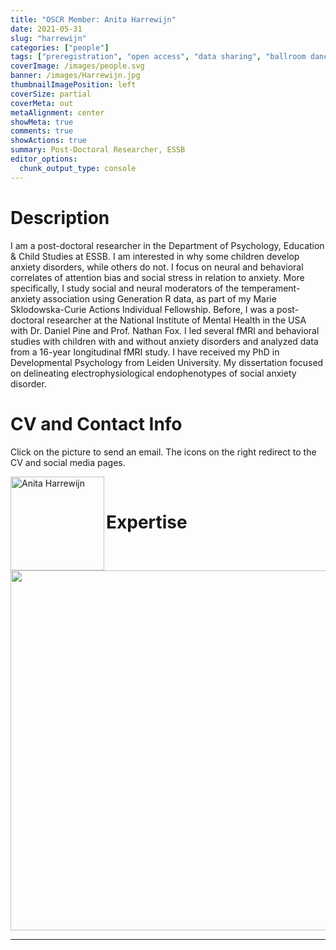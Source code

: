 ```yaml
---
title: "OSCR Member: Anita Harrewijn"
date: 2021-05-31
slug: "harrewijn"
categories: ["people"]
tags: ["preregistration", "open access", "data sharing", "ballroom dancing", "school-essb"] # top 3 categories + unique + school
coverImage: /images/people.svg
banner: /images/Harrewijn.jpg
thumbnailImagePosition: left
coverSize: partial
coverMeta: out
metaAlignment: center
showMeta: true
comments: true
showActions: true
summary: Post-Doctoral Researcher, ESSB
editor_options: 
  chunk_output_type: console
---
```




# Description

I am a post-doctoral researcher in the Department of Psychology, Education & Child Studies at ESSB. I am interested in why some children develop anxiety disorders, while others do not. I focus on neural and behavioral correlates of attention bias and social stress in relation to anxiety. More specifically, I study social and neural moderators of the temperament-anxiety association using Generation R data, as part of my Marie Sklodowska-Curie Actions Individual Fellowship. Before, I was a post-doctoral researcher at the National Institute of Mental Health in the USA with Dr. Daniel Pine and Prof. Nathan Fox. I led several fMRI and behavioral studies with children with and without anxiety disorders and analyzed data from a 16-year longitudinal fMRI study. I have received my PhD in Developmental Psychology from Leiden University. My dissertation focused on delineating electrophysiological endophenotypes of social anxiety disorder.

# CV and Contact Info

Click on the picture to send an email. The icons on the right redirect to the CV and social media pages.

<!-- EMAIL -->
<p>
  <a href="mailto:harrewijn@essb.eur.nl">
  <img border="0" alt="Anita Harrewijn" src="/images/Harrewijn.jpg" width="150" height="150" align="left">
  </a>
</p>

<!-- CV -->
<p align="center">
  <a href="https://www.linkedin.com/in/anitaharrewijn/" class="fa fa-file fa-2x" style="color:#00B969;">
  </a>
</p>

<!-- TWITTER -->
<p align="center">
  <a href="https://twitter.com/Anitaharrewijn" class="fa fa-twitter fa-2x">
  </a>
</p>

<!-- ORCID -->
<p align="center">
  <a href="https://orcid.org/0000-0001-9938-4048" class="ai ai-orcid fa-2x" style="color:#000000;">
  </a>
</p>

<BR>

# Expertise

<img src="{{< blogdown/postref >}}index_files/figure-html/radarPlot-1.png" width="576" />

***


